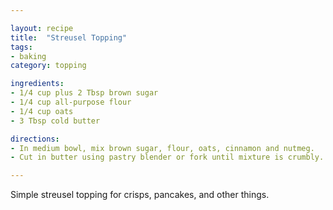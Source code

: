 ```yaml
---

layout: recipe
title:  "Streusel Topping"
tags: 
- baking
category: topping

ingredients:
- 1/4 cup plus 2 Tbsp brown sugar
- 1/4 cup all-purpose flour
- 1/4 cup oats
- 3 Tbsp cold butter

directions:
- In medium bowl, mix brown sugar, flour, oats, cinnamon and nutmeg. 
- Cut in butter using pastry blender or fork until mixture is crumbly.

---
```


Simple streusel topping for crisps, pancakes, and other things.